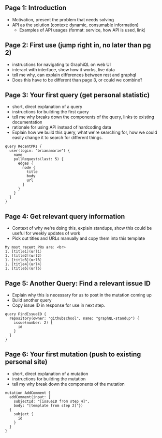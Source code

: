 ## Page 1: Introduction
- Motivation, present the problem that needs solving
- API as the solution (context: dynamic, consumable information)
  - Examples of API usages (format: service, how API is used, link)

## Page 2: First use (jump right in, no later than pg 2)
- instructions for navigating to GraphiQL on web UI
- interact with interface, show how it works, live data
- tell me why, can explain differences between rest and graphql
- Does this have to be different than page 3, or could we combine?

## Page 3: Your first query (get personal statistic)
- short, direct explanation of a query
- instructions for building the first query
- tell me why breaks down the components of the query, links to existing documentation
- rationale for using API instead of hardcoding data
- Explain how we build this query, what we're searching for, how we could easily change it to search for different things.

```
query RecentPRs {
  user(login: "brianamarie") {
    name
    pullRequests(last: 5) {
      edges {
        node {
          title
          body
          url
        }
      }
    }
  }
}
```

## Page 4: Get relevant query information
- Context of why we're doing this, explain standups, show this could be useful for weekly updates of work
- Pick out titles and URLs manually and copy them into this template

```
My most recent PRs are: <br>
1. [title1](url1)
1. [title2](url2)
1. [title3](url3)
1. [title4](url4)
1. [title5](url5)
```

## Page 5: Another Query: Find a relevant issue ID
- Explain why this is necessary for us to post in the mutation coming up
- Build another query
- Copy issue ID in response for use in next step.

```
query FindIssueID {
  repository(owner: "githubschool", name: "graphQL-standup") {
    issue(number: 2) {
      id
    }
  }
}
```

## Page 6: Your first mutation (push to existing personal site)
- short, direct explanation of a mutation
- instructions for building the mutation
- tell my why break down the components of the mutation

```
mutation AddComment {
  addComment(input: {
    subjectId: "[issueID from step 4]",
    body: "[template from step 2]"})
  {
    subject {
      id
    }
  }
}
```
